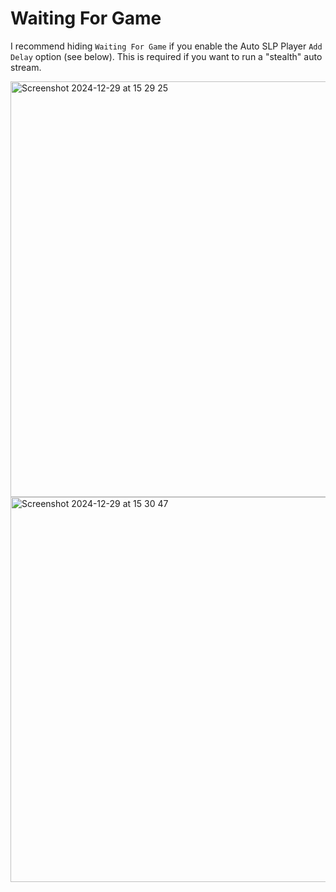 # Waiting For Game
I recommend hiding `Waiting For Game` if you enable the Auto SLP Player `Add Delay` option (see below).
This is required if you want to run a "stealth" auto stream.

<img width="665" alt="Screenshot 2024-12-29 at 15 29 25" src="https://github.com/user-attachments/assets/d43acda4-d1b1-4659-9c6d-6c1c8b0a0d80" />

<img width="616" alt="Screenshot 2024-12-29 at 15 30 47" src="https://github.com/user-attachments/assets/c4679192-bad2-4544-8942-14f226c712e0" />
